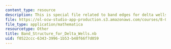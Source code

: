 ```yaml
---
content_type: resource
description: This is special file related to band edges for delta wells.
file: https://ol-ocw-studio-app-production.s3.amazonaws.com/courses/8-04-quantum-physics-i-spring-2013/f0522ccc634339961b53b48f66f7d059_Band_Structure_for_Delta_Wells.nb
file_type: application/mathematica
resourcetype: Other
title: Band_Structure_for_Delta_Wells.nb
uid: f0522ccc-6343-3996-1b53-b48f66f7d059
---
```

